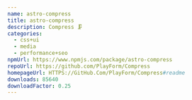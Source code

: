 ```yaml
---
name: astro-compress
title: astro-compress
description: Compress 🗜️
categories:
  - css+ui
  - media
  - performance+seo
npmUrl: https://www.npmjs.com/package/astro-compress
repoUrl: https://github.com/PlayForm/Compress
homepageUrl: HTTPS://GitHub.Com/PlayForm/Compress#readme
downloads: 85640
downloadFactor: 0.25
---
```

